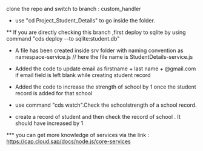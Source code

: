 clone the repo and switch to branch : custom_handler



* use "cd Project_Student_Details" to go inside the folder.

** If you are directly checking this branch ,first deploy to sqlite by using command  "cds deploy --to sqlite:student.db"

* A file has been created inside srv folder with naming convention as namespace-service.js  // here the file name is StudentDetails-service.js 

* Added the code to update email as firstname + last name + @gmail.com if email field is left blank while creating student record

* Added the code to increase the strength of school by 1 once the student record is added for that school

* use command "cds watch".Check the schoolstrength of a school record.
* create a record of student and then check the record of school . It should have increased by 1


*** you can get more knowledge of services via the link : https://cap.cloud.sap/docs/node.js/core-services

